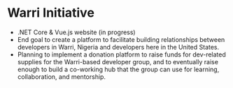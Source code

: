 # Warri Initiative

* .NET Core & Vue.js website (in progress)
* End goal to create a platform to facilitate building relationships between developers in Warri, Nigeria and developers here in the United States.
* Planning to implement a donation platform to raise funds for dev-related supplies for the Warri-based developer group, and to eventually raise enough to build a co-working hub that the group can use for learning, collaboration, and mentorship.
